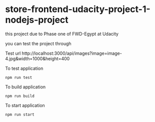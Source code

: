# store-frontend-udacity-project-1-nodejs-project
this project due to Phase one of FWD-Egypt at Udacity

you can test the project through

Test url
http://localhost:3000/api/images?image=image-4.jpg&width=1000&height=400

To test application

`npm run test`


To build application

`npm run build`

To start application

`npm run start`



